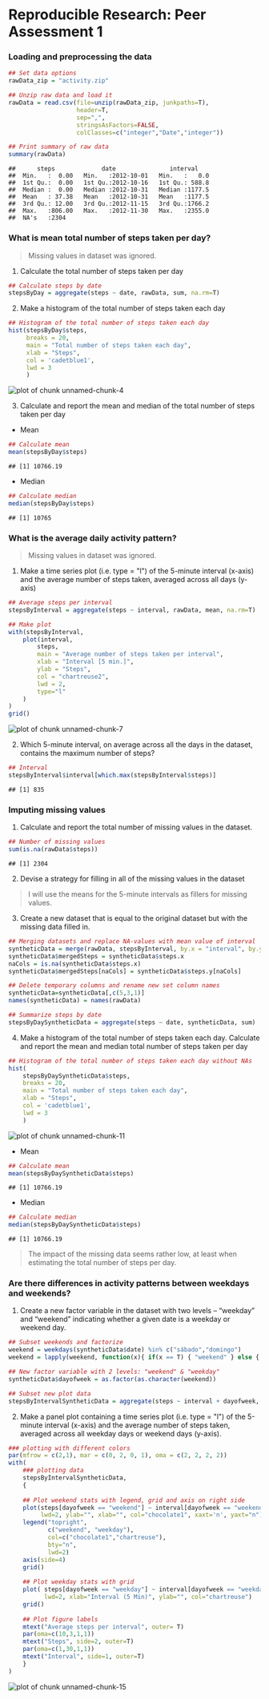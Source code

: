 
Reproducible Research: Peer Assessment 1
=================================================



### Loading and preprocessing the data

```r
## Set data options
rawData_zip = "activity.zip"

## Unzip raw data and load it 
rawData = read.csv(file=unzip(rawData_zip, junkpaths=T),
                   header=T,
                   sep=",",
                   stringsAsFactors=FALSE,
                   colClasses=c("integer","Date","integer"))

## Print summary of raw data
summary(rawData)
```

```
##      steps             date               interval     
##  Min.   :  0.00   Min.   :2012-10-01   Min.   :   0.0  
##  1st Qu.:  0.00   1st Qu.:2012-10-16   1st Qu.: 588.8  
##  Median :  0.00   Median :2012-10-31   Median :1177.5  
##  Mean   : 37.38   Mean   :2012-10-31   Mean   :1177.5  
##  3rd Qu.: 12.00   3rd Qu.:2012-11-15   3rd Qu.:1766.2  
##  Max.   :806.00   Max.   :2012-11-30   Max.   :2355.0  
##  NA's   :2304
```


### What is mean total number of steps taken per day?
> Missing values in dataset was ignored.

1. Calculate the total number of steps taken per day  

```r
## Calculate steps by date
stepsByDay = aggregate(steps ~ date, rawData, sum, na.rm=T)
```

2. Make a histogram of the total number of steps taken each day


```r
## Histogram of the total number of steps taken each day
hist(stepsByDay$steps,
     breaks = 20,
     main = "Total number of steps taken each day",
     xlab = "Steps",
     col = 'cadetblue1',
     lwd = 3
     )
```

![plot of chunk unnamed-chunk-4](figure/unnamed-chunk-4-1.png)

3. Calculate and report the mean and median of the total number of steps taken per day

- Mean  

```r
## Calculate mean
mean(stepsByDay$steps)
```

```
## [1] 10766.19
```

- Median

```r
## Calculate median
median(stepsByDay$steps)
```

```
## [1] 10765
```


### What is the average daily activity pattern?
> Missing values in dataset was ignored.

1. Make a time series plot (i.e. type = "l") of the 5-minute interval (x-axis) and the average number of steps taken, averaged across all days (y-axis)

```r
## Average steps per interval
stepsByInterval = aggregate(steps ~ interval, rawData, mean, na.rm=T)

## Make plot
with(stepsByInterval,
    plot(interval,
        steps,
        main = "Average number of steps taken per interval",
        xlab = "Interval [5 min.]",
        ylab = "Steps",
        col = "chartreuse2",
        lwd = 2,
        type="l"
    )
)
grid()
```

![plot of chunk unnamed-chunk-7](figure/unnamed-chunk-7-1.png)

2. Which 5-minute interval, on average across all the days in the dataset, contains the maximum number of steps?

```r
## Interval
stepsByInterval$interval[which.max(stepsByInterval$steps)]
```

```
## [1] 835
```

### Imputing missing values

1. Calculate and report the total number of missing values in the dataset.

```r
## Number of missing values
sum(is.na(rawData$steps))
```

```
## [1] 2304
```

2. Devise a strategy for filling in all of the missing values in the dataset  

> I will use the means for the 5-minute intervals as fillers for missing
values.

3. Create a new dataset that is equal to the original dataset but with the missing data filled in.

```r
## Merging datasets and replace NA-values with mean value of interval
syntheticData = merge(rawData, stepsByInterval, by.x = "interval", by.y = "interval")
syntheticData$mergedSteps = syntheticData$steps.x
naCols = is.na(syntheticData$steps.x)
syntheticData$mergedSteps[naCols] = syntheticData$steps.y[naCols]

## Delete temporary columns and rename new set column names
syntheticData=syntheticData[,c(5,3,1)]
names(syntheticData) = names(rawData)

## Summarize steps by date
stepsByDaySyntheticData = aggregate(steps ~ date, syntheticData, sum)
```
4. Make a histogram of the total number of steps taken each day. Calculate and report the mean and median total number of steps taken per day

```r
## Histogram of the total number of steps taken each day without NAs
hist(
    stepsByDaySyntheticData$steps,
    breaks = 20,
    main = "Total number of steps taken each day",
    xlab = "Steps",
    col = 'cadetblue1',
    lwd = 3
    )
```

![plot of chunk unnamed-chunk-11](figure/unnamed-chunk-11-1.png)

- Mean

```r
## Calculate mean
mean(stepsByDaySyntheticData$steps)
```

```
## [1] 10766.19
```

- Median

```r
## Calculate median
median(stepsByDaySyntheticData$steps)
```

```
## [1] 10766.19
```

> The impact of the missing data seems rather low, at least when estimating the total number of steps per day.
 
### Are there differences in activity patterns between weekdays and weekends?

1. Create a new factor variable in the dataset with two levels – “weekday” and “weekend” indicating whether a given date is a weekday or weekend day.

```r
## Subset weekends and factorize
weekend = weekdays(syntheticData$date) %in% c("sábado","domingo")
weekend = lapply(weekend, function(x){ if(x == T) { "weekend" } else { "weekday" }})

## New factor variable with 2 levels: "weekend" & "weekday"
syntheticData$dayofweek = as.factor(as.character(weekend))

## Subset new plot data
stepsByIntervalSyntheticData = aggregate(steps ~ interval + dayofweek, data = syntheticData, mean)
```

2. Make a panel plot containing a time series plot (i.e. type = "l") of the 5-minute interval (x-axis) and the average number of steps taken, averaged across all weekday days or weekend days (y-axis).

```r
### plotting with different colors
par(mfrow = c(2,1), mar = c(0, 2, 0, 1), oma = c(2, 2, 2, 2))
with(
    ### plotting data
    stepsByIntervalSyntheticData, 
    {
        
    ## Plot weekend stats with legend, grid and axis on right side
    plot(steps[dayofweek == "weekend"] ~ interval[dayofweek == "weekend"], type="l", 
         lwd=2, ylab="", xlab="", col="chocolate1", xaxt='n', yaxt="n")
    legend("topright",
           c("weekend", "weekday"), 
           col=c("chocolate1","chartreuse"),
           bty="n",
           lwd=2)
    axis(side=4)
    grid()
    
    ## Plot weekday stats with grid
    plot( steps[dayofweek == "weekday"] ~ interval[dayofweek == "weekday"], type="l", 
          lwd=2, xlab="Interval (5 Min)", ylab="", col="chartreuse")
    grid()
    
    ## Plot figure labels
    mtext("Average steps per interval", outer= T)
    par(oma=c(10,3,1,1))
    mtext("Steps", side=2, outer=T)
    par(oma=c(1,30,1,1))
    mtext("Interval", side=1, outer=T)
    }
)
```

![plot of chunk unnamed-chunk-15](figure/unnamed-chunk-15-1.png)
